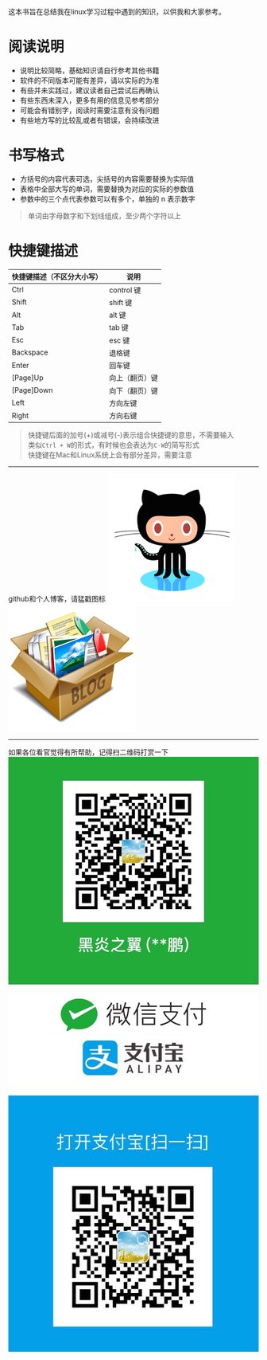 这本书旨在总结我在linux学习过程中遇到的知识，以供我和大家参考。

# 阅读说明
* 说明比较简略，基础知识请自行参考其他书籍
* 软件的不同版本可能有差异，请以实际的为准
* 有些并未实践过，建议读者自己尝试后再确认
* 有些东西未深入，更多有用的信息见参考部分
* 可能会有错别字，阅读时需要注意有没有问题
* 有些地方写的比较乱或者有错误，会持续改进


# 书写格式
* 方括号的内容代表可选，尖括号的内容需要替换为实际值
* 表格中全部大写的单词，需要替换为对应的实际的参数值
* 参数中的三个点代表参数可以有多个，单独的 n 表示数字

> 单词由字母数字和下划线组成，至少两个字符以上


# 快捷键描述
|快捷键描述（不区分大小写） | 说明 |
|--- |--- |
|Ctrl | control 键 |
|Shift | shift 键|
|Alt | alt 键 |
|Tab | tab 键 |
|Esc | esc 键 |
|Backspace | 退格键 |
|Enter | 回车键 |
|[Page]Up | 向上（翻页）键 |
|[Page]Down | 向下（翻页）键 |
|Left | 方向左键 |
|Right | 方向右键 |
> 快捷键后面的加号(+)或减号(-)表示组合快捷键的意思，不需要输入  
类似`Ctrl + W`的形式，有时候也会表达为`C-W`的简写形式  
快捷键在Mac和Linux系统上会有部分差异，需要注意

---
github和个人博客，请猛戳图标
[![](/images/github图标.png)][1]
[![](/images/blog图标.png)][2]

---
如果各位看官觉得有所帮助，记得扫二维码打赏一下
![微信支付](/images/微信收款.jpeg)
![支付宝支付](/images/支付宝收款.jpeg)


[1]: https://github.com/jipengzhu
[2]: https://jipengzhu.github.io/

